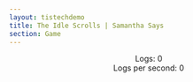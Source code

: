 ```yaml
---
layout: tistechdemo
title: The Idle Scrolls | Samantha Says
section: Game
---
```

<div class="gameLeft">
    <center>
        <div class="logsContainer">
            Logs: <span id="logs">0</span><br>
            Logs per second: <span id="logsPerSecond">0</span>
        </div>
        <br>
        <div class="unselectable" id="logsClicker">
        </div>
    </center>
</div>
<div class="gameRight">
    <div class="unselectable" id="upgradeContainer"></div>
    <div class="unselectable" id="marketplaceContainer"></div>
    <div class="unselectable" id="achievementContainer"></div>
</div>
<script src="assets/js/tistechdemo.js"></script>